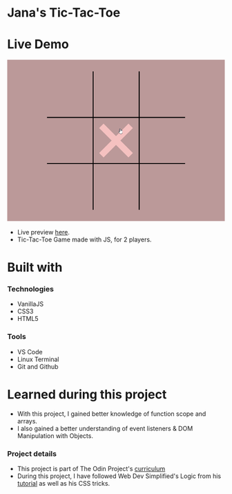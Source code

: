 <h1> Jana's Tic-Tac-Toe </h1>

# Live Demo 
![](https://github.com/janaiscoding/tic-tac-toe/blob/main/assets/tictactoe-preview.gif)

- Live preview [here](https://janaiscoding.github.io/tic-tac-toe/).
- Tic-Tac-Toe Game made with JS, for 2 players.</br>

<h1> Built with </h1>

<h3> Technologies </h3>

- VanillaJS
- CSS3
- HTML5

<h3> Tools </h3>

- VS Code 
- Linux Terminal
- Git and Github

<h1>Learned during this project</h1>

- With this project, I gained better knowledge of function scope and arrays. </br>
- I also gained a better understanding of event listeners & DOM Manipulation with Objects. </br>


<h3> Project details </h3>

- This project is part of The Odin Project's [curriculum](https://www.theodinproject.com/lessons/node-path-javascript-tic-tac-toe)
- During this project, I have followed Web Dev Simplified's Logic from his [tutorial](https://www.youtube.com/watch?v=Y-GkMjUZsmM) as well as his CSS tricks.

